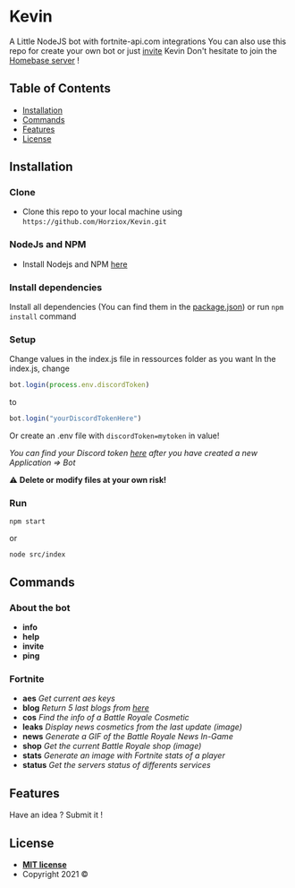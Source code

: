 # Kevin

A Little NodeJS bot with fortnite-api.com integrations
You can also use this repo for create your own bot or just [invite](https://discord.com/oauth2/authorize?client_id=739849791168577608&scope=bot&permissions=322624) Kevin
Don't hesitate to join the [Homebase server](https://discord.gg/7XyNM4p) !

## Table of Contents
- [Installation](#installation)
- [Commands](#commands)
- [Features](#features)
- [License](#license)

## Installation
### Clone

- Clone this repo to your local machine using `https://github.com/Horziox/Kevin.git`

### NodeJs and NPM

- Install Nodejs and NPM [here](https://nodejs.org/en/)

### Install dependencies

Install all dependencies (You can find them in the [package.json](https://github.com/Horziox/Kevin/blob/master/package.json)) or run `npm install` command

### Setup
Change values in the index.js file in ressources folder as you want
In the index.js, change
```javascript
bot.login(process.env.discordToken)
```
to
```javascript
bot.login("yourDiscordTokenHere")
```
Or create an .env file with `discordToken=mytoken` in value!

*You can find your Discord token [here](https://discord.com/developers/applications) after you have created a new Application => Bot*


:warning: __**Delete or modify files at your own risk!**__

### Run
```
npm start
```
or
```
node src/index
```


## Commands
### About the bot
- **info**
- **help**
- **invite**
- **ping**
### Fortnite
- **aes** *Get current aes keys*
- **blog** *Return 5 last blogs from [here](https://www.epicgames.com/fortnite/en-US/news)*
- **cos** *Find the info of a Battle Royale Cosmetic*
- **leaks** *Display news cosmetics from the last update (image)*
- **news** *Generate a GIF of the Battle Royale News In-Game*
- **shop** *Get the current Battle Royale shop (image)*
- **stats** *Generate an image with Fortnite stats of a player*
- **status** *Get the servers status of differents services*


## Features
Have an idea ?
Submit it !

## License

- **[MIT license](http://opensource.org/licenses/mit-license.php)**
- Copyright 2021 ©
